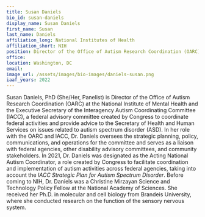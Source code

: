 ```yaml
---
title: Susan Daniels
bio_id: susan-daniels
display_name: Susan Daniels
first_name: Susan
last_name: Daniels
affiliation_long: National Institutes of Health
affiliation_short: NIH
position: Director of the Office of Autism Research Coordination (OARC) at the National Institute of Mental Health and the Executive Secretary of the Interagency Autism Coordinating Committee (IACC)
office: 
location: Washington, DC
email: 
image_url: /assets/images/bio-images/daniels-susan.png
iaaf_years: 2022
---
```

Susan Daniels, PhD (She/Her, Panelist) is Director of the Office of Autism Research Coordination (OARC) at the National Institute of Mental Health and the Executive Secretary of the Interagency Autism Coordinating Committee (IACC), a federal advisory committee created by Congress to coordinate federal activities and provide advice to the Secretary of Health and Human Services on issues related to autism spectrum disorder (ASD). In her role with the OARC and IACC, Dr. Daniels oversees the strategic planning, policy, communications, and operations for the committee and serves as a liaison with federal agencies, other disability advisory committees, and community stakeholders. In 2021, Dr. Daniels was designated as the Acting National Autism Coordinator, a role created by Congress to facilitate coordination and implementation of autism activities across federal agencies, taking into account the *IACC Strategic Plan for Autism Spectrum Disorder*. Before coming to NIH, Dr. Daniels was a Christine Mirzayan Science and Technology Policy Fellow at the National Academy of Sciences. She received her Ph.D. in molecular and cell biology from Brandeis University, where she conducted research on the function of the sensory nervous system.
